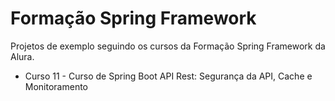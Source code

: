 # Formação Spring Framework

Projetos de exemplo seguindo os cursos da Formação Spring Framework da Alura.

- Curso 11 - Curso de Spring Boot API Rest: Segurança da API, Cache e Monitoramento
